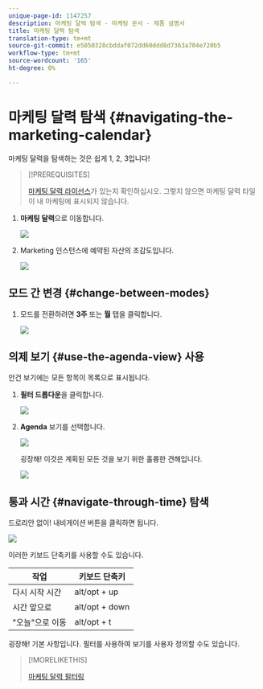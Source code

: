 ```yaml
---
unique-page-id: 1147257
description: 마케팅 달력 탐색 - 마케팅 문서 - 제품 설명서
title: 마케팅 달력 탐색
translation-type: tm+mt
source-git-commit: e5050328cbddaf072dd60ddd8d7363a704e720b5
workflow-type: tm+mt
source-wordcount: '165'
ht-degree: 0%

---
```



# 마케팅 달력 탐색 {#navigating-the-marketing-calendar}

마케팅 달력을 탐색하는 것은 쉽게 1, 2, 3입니다!

>[!PREREQUISITES]
>
>[마케팅 달력 라이선스](/help/marketo/product-docs/core-marketo-concepts/marketing-calendar/understanding-the-calendar/issue-revoke-a-marketing-calendar-license.md)가 있는지 확인하십시오. 그렇지 않으면 마케팅 달력 타일이 내 마케팅에 표시되지 않습니다.

1. **마케팅 달력**&#x200B;으로 이동합니다.

   ![](assets/2017-05-10-15-30-47.png)

1. Marketing 인스턴스에 예약된 자산의 조감도입니다.

   ![](assets/image2014-9-15-16-3a44-3a22.png)

## 모드 간 변경 {#change-between-modes}

1. 모드를 전환하려면 **3주** 또는 **월** 탭을 클릭합니다.

   ![](assets/image2014-9-15-16-3a46-3a16.png)

## 의제 보기 {#use-the-agenda-view} 사용

안건 보기에는 모든 항목이 목록으로 표시됩니다.

1. **필터 드롭다운**&#x200B;을 클릭합니다.

   ![](assets/image2014-9-26-10-3a29-3a6.png)

1. **Agenda** 보기를 선택합니다.

   ![](assets/image2014-9-26-10-3a29-3a36.png)

   굉장해! 이것은 계획된 모든 것을 보기 위한 훌륭한 견해입니다.

   ![](assets/image2014-9-26-10-3a30-3a9.png)

## 통과 시간 {#navigate-through-time} 탐색

드로리안 없이! 내비게이션 버튼을 클릭하면 됩니다.

![](assets/image2014-9-26-10-3a31-3a25.png)

이러한 키보드 단축키를 사용할 수도 있습니다.

| 작업 | 키보드 단축키 |
|---|---|
| 다시 시작 시간 | alt/opt + up |
| 시간 앞으로 | alt/opt + down |
| &quot;오늘&quot;으로 이동 | alt/opt + t |

굉장해! 기본 사항입니다. 필터를 사용하여 보기를 사용자 정의할 수도 있습니다.

>[!MORELIKETHIS]
>
>[마케팅 달력 필터링](/help/marketo/product-docs/core-marketo-concepts/marketing-calendar/working-with-the-calendar/filtering-the-marketing-calendar.md)
